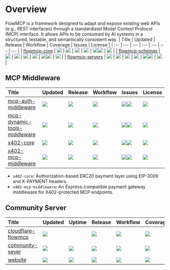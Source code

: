 # Overview

FlowMCP is a framework designed to adapt and expose existing web APIs (e.g., REST interfaces) through a standardized Model Context Protocol (MCP) interface. It allows APIs to be consumed by AI systems in a structured, testable, and semantically consistent way.
| Title | Updated | Release | Workflow | Coverage | Issues | License |
| :-- | :-- | :-- | :-- | :-- | :-- | :-- |
| [flowmcp-core](https://github.com/FlowMCP/flowMCP-core) | <a href="https://api.github.com/repos/FlowMCP/flowMCP-core"><img src="https://img.shields.io/github/last-commit/FlowMCP/flowMCP-core?color=0E1116&logo=F3A966&logoColor=F3A966&style=flat&label="></a> | <a href="https://github.com/FlowMCP/flowMCP-core/releases/"><img src="https://img.shields.io/github/v/release/FlowMCP/flowMCP-core?color=0E1116&logo=F3A966&logoColor=F3A966&style=flat&label="></a> | <a href="https://github.com/FlowMCP/flowMCP-core/actions"><img src="https://img.shields.io/github/actions/workflow/status/FlowMCP/flowMCP-core/test-on-release.yml?logo=F3A966&logoColor=F3A966&style=flat&label="></a> | <a href="https://app.codecov.io/gh/FlowMCP/flowMCP-core"><img src="https://img.shields.io/codecov/c/github/FlowMCP/flowMCP-core?color=0E1116&logo=F3A966&logoColor=F3A966&style=flat&label="></a> | <a href="https://github.com/FlowMCP/flowMCP-core/issues/"><img src="https://img.shields.io/github/issues/FlowMCP/flowMCP-core?color=0E1116&logo=F3A966&logoColor=F3A966&style=flat&label="></a><a href="https://github.com/FlowMCP/flowMCP-core/issues?q=is:issue%20state:closed"><img src="https://img.shields.io/github/issues-closed/FlowMCP/flowMCP-core?color=0E1116&logo=F3A966&logoColor=F3A966&style=flat&label="></a> | <a href="https://github.com/FlowMCP/flowMCP-core/blob/main/LICENSE"><img src="https://img.shields.io/github/license/FlowMCP/flowMCP-core?color=0E1116&logo=F3A966&logoColor=F3A966&style=flat&label="></a> |
| [flowmcp-schemas](https://github.com/flowMCP/flowMCP-schemas) | <a href="https://api.github.com/repos/flowMCP/flowMCP-schemas"><img src="https://img.shields.io/github/last-commit/flowMCP/flowMCP-schemas?color=0E1116&logo=F3A966&logoColor=F3A966&style=flat&label="></a> | <a href="https://github.com/flowMCP/flowMCP-schemas/releases/"><img src="https://img.shields.io/github/v/release/flowMCP/flowMCP-schemas?color=0E1116&logo=F3A966&logoColor=F3A966&style=flat&label="></a> | <a href="https://github.com/flowMCP/flowMCP-schemas/actions"><img src="https://img.shields.io/github/actions/workflow/status/flowMCP/flowMCP-schemas/update-readme.yaml?logo=F3A966&logoColor=F3A966&style=flat&label="></a> | <a href="https://app.codecov.io/gh/flowMCP/flowMCP-schemas"><img src="https://img.shields.io/codecov/c/github/flowMCP/flowMCP-schemas?color=0E1116&logo=F3A966&logoColor=F3A966&style=flat&label="></a> | <a href="https://github.com/flowMCP/flowMCP-schemas/issues/"><img src="https://img.shields.io/github/issues/flowMCP/flowMCP-schemas?color=0E1116&logo=F3A966&logoColor=F3A966&style=flat&label="></a><a href="https://github.com/flowMCP/flowMCP-schemas/issues?q=is:issue%20state:closed"><img src="https://img.shields.io/github/issues-closed/flowMCP/flowMCP-schemas?color=0E1116&logo=F3A966&logoColor=F3A966&style=flat&label="></a> | <a href="https://github.com/flowMCP/flowMCP-schemas/blob/main/LICENSE"><img src="https://img.shields.io/github/license/flowMCP/flowMCP-schemas?color=0E1116&logo=F3A966&logoColor=F3A966&style=flat&label="></a> |
| [flowmcp-servers](https://github.com/flowMCP/flowMCP-servers) | <a href="https://api.github.com/repos/flowMCP/flowMCP-servers"><img src="https://img.shields.io/github/last-commit/flowMCP/flowMCP-servers?color=0E1116&logo=F3A966&logoColor=F3A966&style=flat&label="></a> | <a href="https://github.com/flowMCP/flowMCP-servers/releases/"><img src="https://img.shields.io/github/v/release/flowMCP/flowMCP-servers?color=0E1116&logo=F3A966&logoColor=F3A966&style=flat&label="></a> | <a href="https://github.com/flowMCP/flowMCP-servers/actions"><img src="https://img.shields.io/github/actions/workflow/status/flowMCP/flowMCP-servers/test-on-release.yml?logo=F3A966&logoColor=F3A966&style=flat&label="></a> | <a href="https://app.codecov.io/gh/flowMCP/flowMCP-servers"><img src="https://img.shields.io/codecov/c/github/flowMCP/flowMCP-servers?color=0E1116&logo=F3A966&logoColor=F3A966&style=flat&label="></a> | <a href="https://github.com/flowMCP/flowMCP-servers/issues/"><img src="https://img.shields.io/github/issues/flowMCP/flowMCP-servers?color=0E1116&logo=F3A966&logoColor=F3A966&style=flat&label="></a><a href="https://github.com/flowMCP/flowMCP-servers/issues?q=is:issue%20state:closed"><img src="https://img.shields.io/github/issues-closed/flowMCP/flowMCP-servers?color=0E1116&logo=F3A966&logoColor=F3A966&style=flat&label="></a> | <a href="https://github.com/flowMCP/flowMCP-servers/blob/main/LICENSE"><img src="https://img.shields.io/github/license/flowMCP/flowMCP-servers?color=0E1116&logo=F3A966&logoColor=F3A966&style=flat&label="></a> |



## MCP Middleware
| Title | Updated | Release | Workflow | Issues | License |
| :-- | :-- | :-- | :-- | :-- | :-- |
| [mcp-auth-middleware](https://github.com/flowMCP/mcp-auth-middleware) | <a href="https://api.github.com/repos/flowMCP/mcp-auth-middleware"><img src="https://img.shields.io/github/last-commit/flowMCP/mcp-auth-middleware?color=0E1116&logo=F3A966&logoColor=F3A966&style=flat&label="></a> | <a href="https://github.com/flowMCP/mcp-auth-middleware/releases/"><img src="https://img.shields.io/github/v/release/flowMCP/mcp-auth-middleware?color=0E1116&logo=F3A966&logoColor=F3A966&style=flat&label="></a> | <a href="https://github.com/flowMCP/mcp-auth-middleware/actions"><img src="https://img.shields.io/github/actions/workflow/status/flowMCP/mcp-auth-middleware/test-on-release.yml?logo=F3A966&logoColor=F3A966&style=flat&label="></a> | <a href="https://github.com/flowMCP/mcp-auth-middleware/issues/"><img src="https://img.shields.io/github/issues/flowMCP/mcp-auth-middleware?color=0E1116&logo=F3A966&logoColor=F3A966&style=flat&label="></a><a href="https://github.com/flowMCP/mcp-auth-middleware/issues?q=is:issue%20state:closed"><img src="https://img.shields.io/github/issues-closed/flowMCP/mcp-auth-middleware?color=0E1116&logo=F3A966&logoColor=F3A966&style=flat&label="></a> | <a href="https://github.com/flowMCP/mcp-auth-middleware/blob/main/LICENSE"><img src="https://img.shields.io/github/license/flowMCP/mcp-auth-middleware?color=0E1116&logo=F3A966&logoColor=F3A966&style=flat&label="></a> |
| [mcp-dynamic-tools-middleware](https://github.com/flowMCP/mcp-dynamic-tools-middleware) | <a href="https://api.github.com/repos/flowMCP/mcp-dynamic-tools-middleware"><img src="https://img.shields.io/github/last-commit/flowMCP/mcp-dynamic-tools-middleware?color=0E1116&logo=F3A966&logoColor=F3A966&style=flat&label="></a> | <a href="https://github.com/flowMCP/mcp-dynamic-tools-middleware/releases/"><img src="https://img.shields.io/github/v/release/flowMCP/mcp-dynamic-tools-middleware?color=0E1116&logo=F3A966&logoColor=F3A966&style=flat&label="></a> | <a href="https://github.com/flowMCP/mcp-dynamic-tools-middleware/actions"><img src="https://img.shields.io/github/actions/workflow/status/flowMCP/mcp-dynamic-tools-middleware/test-on-release.yml?logo=F3A966&logoColor=F3A966&style=flat&label="></a> | <a href="https://github.com/flowMCP/mcp-dynamic-tools-middleware/issues/"><img src="https://img.shields.io/github/issues/flowMCP/mcp-dynamic-tools-middleware?color=0E1116&logo=F3A966&logoColor=F3A966&style=flat&label="></a><a href="https://github.com/flowMCP/mcp-dynamic-tools-middleware/issues?q=is:issue%20state:closed"><img src="https://img.shields.io/github/issues-closed/flowMCP/mcp-dynamic-tools-middleware?color=0E1116&logo=F3A966&logoColor=F3A966&style=flat&label="></a> | <a href="https://github.com/flowMCP/mcp-dynamic-tools-middleware/blob/main/LICENSE"><img src="https://img.shields.io/github/license/flowMCP/mcp-dynamic-tools-middleware?color=0E1116&logo=F3A966&logoColor=F3A966&style=flat&label="></a> |
| [x402-core](https://github.com/FlowMCP/x402-core) | <a href="https://api.github.com/repos/FlowMCP/x402-core"><img src="https://img.shields.io/github/last-commit/FlowMCP/x402-core?color=0E1116&logo=F3A966&logoColor=F3A966&style=flat&label="></a> | <a href="https://github.com/FlowMCP/x402-core/releases/"><img src="https://img.shields.io/github/v/release/FlowMCP/x402-core?color=0E1116&logo=F3A966&logoColor=F3A966&style=flat&label="></a> | <a href="https://github.com/FlowMCP/x402-core/actions"><img src="https://img.shields.io/github/actions/workflow/status/FlowMCP/x402-core/test-on-release.yml?logo=F3A966&logoColor=F3A966&style=flat&label="></a> | <a href="https://github.com/FlowMCP/x402-core/issues/"><img src="https://img.shields.io/github/issues/FlowMCP/x402-core?color=0E1116&logo=F3A966&logoColor=F3A966&style=flat&label="></a><a href="https://github.com/FlowMCP/x402-core/issues?q=is:issue%20state:closed"><img src="https://img.shields.io/github/issues-closed/FlowMCP/x402-core?color=0E1116&logo=F3A966&logoColor=F3A966&style=flat&label="></a> | <a href="https://github.com/FlowMCP/x402-core/blob/main/LICENSE"><img src="https://img.shields.io/github/license/FlowMCP/x402-core?color=0E1116&logo=F3A966&logoColor=F3A966&style=flat&label="></a> |
| [x402-mcp-middleware](https://github.com/FlowMCP/x402-mcp-middleware) | <a href="https://api.github.com/repos/FlowMCP/x402-mcp-middleware"><img src="https://img.shields.io/github/last-commit/FlowMCP/x402-mcp-middleware?color=0E1116&logo=F3A966&logoColor=F3A966&style=flat&label="></a> | <a href="https://github.com/FlowMCP/x402-mcp-middleware/releases/"><img src="https://img.shields.io/github/v/release/FlowMCP/x402-mcp-middleware?color=0E1116&logo=F3A966&logoColor=F3A966&style=flat&label="></a> | <a href="https://github.com/FlowMCP/x402-mcp-middleware/actions"><img src="https://img.shields.io/github/actions/workflow/status/FlowMCP/x402-mcp-middleware/test-on-release.yml?logo=F3A966&logoColor=F3A966&style=flat&label="></a> | <a href="https://github.com/FlowMCP/x402-mcp-middleware/issues/"><img src="https://img.shields.io/github/issues/FlowMCP/x402-mcp-middleware?color=0E1116&logo=F3A966&logoColor=F3A966&style=flat&label="></a><a href="https://github.com/FlowMCP/x402-mcp-middleware/issues?q=is:issue%20state:closed"><img src="https://img.shields.io/github/issues-closed/FlowMCP/x402-mcp-middleware?color=0E1116&logo=F3A966&logoColor=F3A966&style=flat&label="></a> | <a href="https://github.com/FlowMCP/x402-mcp-middleware/blob/main/LICENSE"><img src="https://img.shields.io/github/license/FlowMCP/x402-mcp-middleware?color=0E1116&logo=F3A966&logoColor=F3A966&style=flat&label="></a> |


* `x402-core`: Authorization-based ERC20 payment layer using EIP-3009 and X-PAYMENT headers.
* `x402-mcp-middleware`: An Express-compatible payment gateway middleware for X402-protected MCP endpoints.

## Community Server
| Title | Updated | Uptime | Release | Workflow | Coverage | Issues | Url |
| :-- | :-- | :-- | :-- | :-- | :-- | :-- | :-- |
| [cloudflare-flowmcp](https://github.com/flowMCP/cloudflare-flowmcp-authless) | <a href="https://api.github.com/repos/flowMCP/cloudflare-flowmcp-authless"><img src="https://img.shields.io/github/last-commit/flowMCP/cloudflare-flowmcp-authless?color=0E1116&logo=F3A966&logoColor=F3A966&style=flat&label="></a> | <a href="https://github.com/flowMCP/cloudflare-flowmcp-authless"></a> | <a href="https://github.com/flowMCP/cloudflare-flowmcp-authless/releases/"><img src="https://img.shields.io/github/v/release/flowMCP/cloudflare-flowmcp-authless?color=0E1116&logo=F3A966&logoColor=F3A966&style=flat&label="></a> | <a href="https://github.com/flowMCP/cloudflare-flowmcp-authless/actions"><img src="https://img.shields.io/github/actions/workflow/status/flowMCP/cloudflare-flowmcp-authless/test-on-release.yml?logo=F3A966&logoColor=F3A966&style=flat&label="></a> | <a href="https://app.codecov.io/gh/flowMCP/cloudflare-flowmcp-authless"><img src="https://img.shields.io/codecov/c/github/flowMCP/cloudflare-flowmcp-authless?color=0E1116&logo=F3A966&logoColor=F3A966&style=flat&label="></a> | <a href="https://github.com/flowMCP/cloudflare-flowmcp-authless/issues/"><img src="https://img.shields.io/github/issues/flowMCP/cloudflare-flowmcp-authless?color=0E1116&logo=F3A966&logoColor=F3A966&style=flat&label="></a><a href="https://github.com/flowMCP/cloudflare-flowmcp-authless/issues?q=is:issue%20state:closed"><img src="https://img.shields.io/github/issues-closed/flowMCP/cloudflare-flowmcp-authless?color=0E1116&logo=F3A966&logoColor=F3A966&style=flat&label="></a> |  |
| [community-sever](https://github.com/flowMCP/community-server) | <a href="https://api.github.com/repos/flowMCP/community-server"><img src="https://img.shields.io/github/last-commit/flowMCP/community-server?color=0E1116&logo=F3A966&logoColor=F3A966&style=flat&label="></a> | <a href="https://github.com/flowMCP/community-server"><img src="https://shields.io/uptimerobot/status/m800841892-66d45cc47d17f8587c3c969f?color=0E1116&logo=F3A966&logoColor=F3A966&style=flat&label="></a> | <a href="https://github.com/flowMCP/community-server/releases/"><img src="https://img.shields.io/github/v/release/flowMCP/community-server?color=0E1116&logo=F3A966&logoColor=F3A966&style=flat&label="></a> | <a href="https://github.com/flowMCP/community-server/actions"><img src="https://img.shields.io/github/actions/workflow/status/flowMCP/community-server/test-on-release.yml?logo=F3A966&logoColor=F3A966&style=flat&label="></a> | <a href="https://app.codecov.io/gh/flowMCP/community-server"><img src="https://img.shields.io/codecov/c/github/flowMCP/community-server?color=0E1116&logo=F3A966&logoColor=F3A966&style=flat&label="></a> | <a href="https://github.com/flowMCP/community-server/issues/"><img src="https://img.shields.io/github/issues/flowMCP/community-server?color=0E1116&logo=F3A966&logoColor=F3A966&style=flat&label="></a><a href="https://github.com/flowMCP/community-server/issues?q=is:issue%20state:closed"><img src="https://img.shields.io/github/issues-closed/flowMCP/community-server?color=0E1116&logo=F3A966&logoColor=F3A966&style=flat&label="></a> | [X](https://community.flowmcp.org) |
| [website](https://github.com/flowMCP/www-flowmcp-org) | <a href="https://api.github.com/repos/flowMCP/www-flowmcp-org"><img src="https://img.shields.io/github/last-commit/flowMCP/www-flowmcp-org?color=0E1116&logo=F3A966&logoColor=F3A966&style=flat&label="></a> | <a href="https://github.com/flowMCP/www-flowmcp-org"><img src="https://shields.io/uptimerobot/status/m800843065-01b21fc8a0c00272f7e08839?color=0E1116&logo=F3A966&logoColor=F3A966&style=flat&label="></a> | <a href="https://github.com/flowMCP/www-flowmcp-org/releases/"><img src="https://img.shields.io/github/v/release/flowMCP/www-flowmcp-org?color=0E1116&logo=F3A966&logoColor=F3A966&style=flat&label="></a> | <a href="https://github.com/flowMCP/www-flowmcp-org/actions"><img src="https://img.shields.io/github/actions/workflow/status/flowMCP/www-flowmcp-org/test-on-release.yml?logo=F3A966&logoColor=F3A966&style=flat&label="></a> | <a href="https://app.codecov.io/gh/flowMCP/www-flowmcp-org"><img src="https://img.shields.io/codecov/c/github/flowMCP/www-flowmcp-org?color=0E1116&logo=F3A966&logoColor=F3A966&style=flat&label="></a> | <a href="https://github.com/flowMCP/www-flowmcp-org/issues/"><img src="https://img.shields.io/github/issues/flowMCP/www-flowmcp-org?color=0E1116&logo=F3A966&logoColor=F3A966&style=flat&label="></a><a href="https://github.com/flowMCP/www-flowmcp-org/issues?q=is:issue%20state:closed"><img src="https://img.shields.io/github/issues-closed/flowMCP/www-flowmcp-org?color=0E1116&logo=F3A966&logoColor=F3A966&style=flat&label="></a> | [X](https://www.flowmcp.org) |




